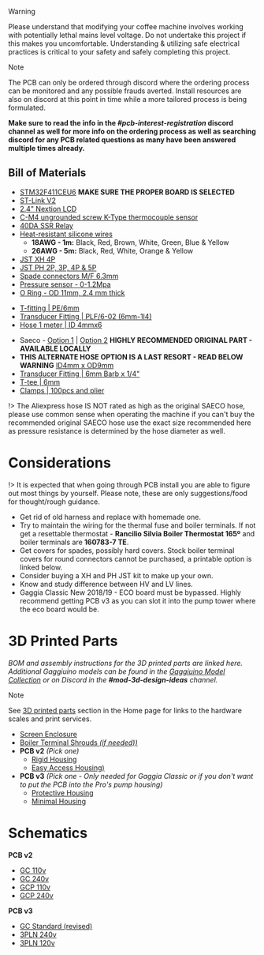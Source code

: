 > [!Warning]
> Please understand that modifying your coffee machine involves working with potentially lethal mains level voltage. Do not undertake this project if this makes you uncomfortable. Understanding & utilizing safe electrical practices is critical to your safety and safely completing this project.

> [!Note] 
> The PCB can only be ordered through discord where the ordering process can be monitored and any possible frauds averted. Install resources are also on discord at this point in time while a more tailored process is being formulated.
>
> **Make sure to read the info in the *#pcb-interest-registration* discord channel as well for more info on the ordering process as well as searching discord for any PCB related questions as many have been answered multiple times already.**

## Bill of Materials

* [STM32F411CEU6](https://www.aliexpress.com/item/1005001456186625.html) **MAKE SURE THE PROPER BOARD IS SELECTED**
* [ST-Link V2](https://www.aliexpress.com/item/32860702733.html)
* [2.4" Nextion LCD](https://bit.ly/3CAUzPj)
* [C-M4 ungrounded screw K-Type thermocouple sensor](https://www.aliexpress.com/item/1005004948080451.html)
* [40DA SSR Relay](https://www.aliexpress.com/item/4000045425145.html)
* [Heat-resistant silicone wires](https://bit.ly/3tjSQbI)
  * **18AWG - 1m:** Black, Red, Brown, White, Green, Blue & Yellow
  * **26AWG - 5m:** Black, Red, White, Orange & Yellow
* [JST XH 4P](https://www.aliexpress.us/item/2251832768103991.html)
* [JST PH 2P, 3P, 4P & 5P](https://www.aliexpress.com/item/4000091077742.html)
* [Spade connectors M/F 6.3mm](https://www.aliexpress.com/item/1005002765359666.html)
* [Pressure sensor - 0-1.2Mpa](https://www.aliexpress.com/item/4000756631924.html)
* [O Ring - OD 11mm, 2.4 mm thick](https://www.aliexpress.com/item/1005003662931218.html) 

<!-- tabs:start -->
<!-- tab:Gaggia Classic -->
* [T-fitting | PE/6mm ](https://www.aliexpress.com/item/1005003750203358.html)
* [Transducer Fitting | PLF/6-02 (6mm-1l4)](https://www.aliexpress.com/item/1005003753827787.html)
* [Hose 1 meter | ID 4mmx6](https://www.aliexpress.com/item/1005004639155885.html)

<!-- tab:Gaggia Classic Pro -->
* Saeco - [Option 1](https://www.fiyo.co.uk/saeco-hose-silicone-hose-5-x-8-9-for-coffee-machine-16000380-42169) | [Option 2](https://www.ebay.co.uk/itm/114865529829)  **HIGHLY RECOMMENDED ORIGINAL PART - AVAILABLE LOCALLY**
* **THIS ALTERNATE HOSE OPTION IS A LAST RESORT - READ BELOW WARNING** [ID4mm x OD9mm](https://www.aliexpress.com/item/1005001729453617.html)
* [Transducer Fitting | 6mm Barb x 1/4"](https://www.aliexpress.com/item/32827914331.html)
* [T-tee | 6mm](https://www.aliexpress.com/item/1005004145756673.html)
* [Clamps | 100pcs and plier](https://www.aliexpress.com/item/1005003341137707.html) 

!> The Aliexpress hose IS NOT rated as high as the original SAECO hose, please use common sense when operating the machine if you can't buy the recommended original SAECO hose use the exact size recommended here as pressure resistance is determined by the hose diameter as well.
<!-- tabs:end -->

# Considerations
!> It is expected that when going through PCB install you are able to figure out most things by yourself. Please note, these are only suggestions/food for thought/rough guidance. 

* Get rid of old harness and replace with homemade one. 
* Try to maintain the wiring for the thermal fuse and boiler terminals. If not get a resettable thermostat - **Rancilio Silvia Boiler Thermostat 165º** and boiler terminals are **160783-7 TE**.
* Get covers for spades, possibly hard covers. Stock boiler terminal covers for round connectors cannot be purchased, a printable option is linked below.
* Consider buying a XH and PH JST kit to make up your own.
* Know and study difference between HV and LV lines.
* Gaggia Classic New 2018/19 - ECO board must be bypassed. Highly recommend getting PCB v3 as you can slot it into the pump tower where the eco board would be.

# 3D Printed Parts
_BOM and assembly instructions for the 3D printed parts are linked here.  
Additional Gaggiuino models can be found in the [Gaggiuino Model Collection](https://www.printables.com/social/340492-loogle/collections/265668) or on Discord in the **#mod-3d-design-ideas** channel._

> [!Note]
> See [3D printed parts](/#_3d-printed-parts) section in the Home page for links to the hardware scales and print services.

* [Screen Enclosure](https://www.printables.com/model/280617)
* [Boiler Terminal Shrouds *(if needed))*](https://www.printables.com/model/380256-gaggia-boiler-terminal-shroud)
* **PCB v2** *(Pick one)*
  * [Rigid Housing](https://www.printables.com/model/260901)
  * [Easy Access Housing)](https://www.printables.com/model/261267)
* **PCB v3** *(Pick one - Only needed for Gaggia Classic or if you don't want to put the PCB into the Pro's pump housing)*
  * [Protective Housing](https://www.printables.com/model/370513)
  * [Minimal Housing](https://www.printables.com/model/304637)

>

# Schematics
**PCB v2** 
* [GC 110v](https://user-images.githubusercontent.com/53577819/220784209-062e3b3c-e8e7-4a49-b716-87f2ce0634c7.png)
* [GC 240v](https://user-images.githubusercontent.com/53577819/220784212-4b767c1b-8014-4902-81a5-95765ded1181.png)
* [GCP 110v](https://user-images.githubusercontent.com/53577819/220784207-f16a0571-b90c-42f7-89bc-c71b61c03278.png)
* [GCP 240v](https://user-images.githubusercontent.com/53577819/220784202-d218ff9d-0471-4209-afbd-ebc0a6fa8723.png)

**PCB v3** 
* [GC Standard (revised)](https://user-images.githubusercontent.com/53577819/220784232-1b254cd4-d3d7-4fe9-97e5-283fa1fb2659.png)
* [3PLN 240v](https://user-images.githubusercontent.com/53577819/220784234-0b370f5b-fd5e-4d0d-9b9d-109ff25d2cbf.png)
* [3PLN 120v](https://user-images.githubusercontent.com/53577819/220784237-e2b841e0-4754-4657-98bd-6adb96255aa1.png)
